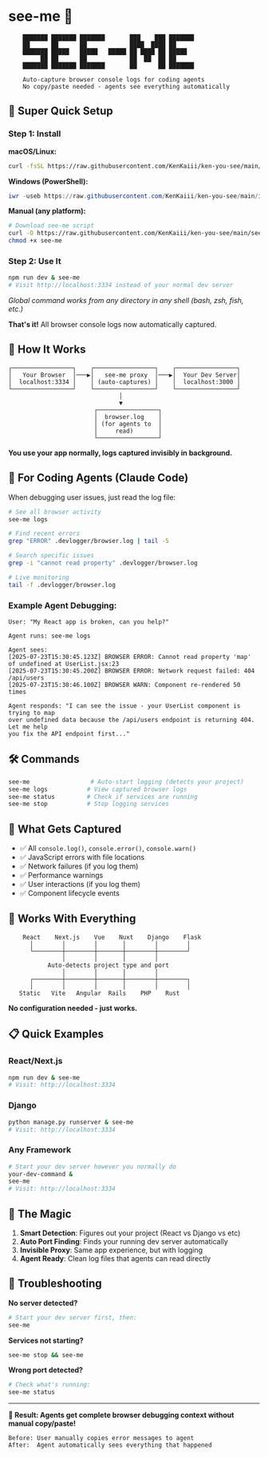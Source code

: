 # see-me 👀

```
    ███████ ███████ ███████       ███    ███ ███████ 
    ██      ██      ██            ████  ████ ██      
    ███████ █████   █████   █████ ██ ████ ██ █████   
         ██ ██      ██            ██  ██  ██ ██      
    ███████ ███████ ███████       ██      ██ ███████ 
    
    Auto-capture browser console logs for coding agents
    No copy/paste needed - agents see everything automatically
```

## 🚀 Super Quick Setup

### Step 1: Install

**macOS/Linux:**
```bash
curl -fsSL https://raw.githubusercontent.com/KenKaiii/ken-you-see/main/install.sh | bash
```

**Windows (PowerShell):**
```powershell
iwr -useb https://raw.githubusercontent.com/KenKaiii/ken-you-see/main/install.ps1 | iex
```

**Manual (any platform):**
```bash
# Download see-me script
curl -O https://raw.githubusercontent.com/KenKaiii/ken-you-see/main/see-me
chmod +x see-me
```

### Step 2: Use It
```bash
npm run dev & see-me
# Visit http://localhost:3334 instead of your normal dev server
```

*Global command works from any directory in any shell (bash, zsh, fish, etc.)*

**That's it!** All browser console logs now automatically captured.

## 📱 How It Works

```
┌─────────────────┐    ┌─────────────────┐    ┌─────────────────┐
│   Your Browser  │───▶│   see-me proxy  │───▶│  Your Dev Server│
│  localhost:3334 │    │ (auto-captures) │    │  localhost:3000 │
└─────────────────┘    └─────────────────┘    └─────────────────┘
                               │
                               ▼
                        ┌─────────────────┐
                        │  browser.log    │
                        │ (for agents to  │
                        │     read)       │
                        └─────────────────┘
```

**You use your app normally, logs captured invisibly in background.**

## 🤖 For Coding Agents (Claude Code)

When debugging user issues, just read the log file:

```bash
# See all browser activity
see-me logs

# Find recent errors  
grep "ERROR" .devlogger/browser.log | tail -5

# Search specific issues
grep -i "cannot read property" .devlogger/browser.log

# Live monitoring
tail -f .devlogger/browser.log
```

### Example Agent Debugging:
```
User: "My React app is broken, can you help?"

Agent runs: see-me logs

Agent sees:
[2025-07-23T15:30:45.123Z] BROWSER ERROR: Cannot read property 'map' of undefined at UserList.jsx:23
[2025-07-23T15:30:45.200Z] BROWSER ERROR: Network request failed: 404 /api/users
[2025-07-23T15:30:46.100Z] BROWSER WARN: Component re-rendered 50 times

Agent responds: "I can see the issue - your UserList component is trying to map 
over undefined data because the /api/users endpoint is returning 404. Let me help 
you fix the API endpoint first..."
```

## 🛠️ Commands

```bash
see-me                 # Auto-start logging (detects your project)
see-me logs           # View captured browser logs  
see-me status         # Check if services are running
see-me stop           # Stop logging services
```

## 🎯 What Gets Captured

- ✅ All `console.log()`, `console.error()`, `console.warn()`
- ✅ JavaScript errors with file locations
- ✅ Network failures (if you log them)
- ✅ Performance warnings
- ✅ User interactions (if you log them)
- ✅ Component lifecycle events

## 🔧 Works With Everything

```
    React    Next.js    Vue    Nuxt    Django    Flask
      │        │        │       │        │        │
      └────────┼────────┼───────┼────────┼────────┘
               │        │       │        │
           Auto-detects project type and port
               │        │       │        │
      ┌────────┼────────┼───────┼────────┼────────┐
      │        │        │       │        │        │
   Static   Vite   Angular  Rails    PHP    Rust
```

**No configuration needed - just works.**

## 📋 Quick Examples

### React/Next.js
```bash
npm run dev & see-me
# Visit: http://localhost:3334
```

### Django  
```bash
python manage.py runserver & see-me
# Visit: http://localhost:3334
```

### Any Framework
```bash
# Start your dev server however you normally do
your-dev-command &
see-me
# Visit: http://localhost:3334
```

## 🎪 The Magic

1. **Smart Detection**: Figures out your project (React vs Django vs etc)
2. **Auto Port Finding**: Finds your running dev server automatically  
3. **Invisible Proxy**: Same app experience, but with logging
4. **Agent Ready**: Clean log files that agents can read directly

## 🚨 Troubleshooting

**No server detected?**
```bash
# Start your dev server first, then:
see-me
```

**Services not starting?**  
```bash
see-me stop && see-me
```

**Wrong port detected?**
```bash
# Check what's running:
see-me status
```

---

**🎉 Result: Agents get complete browser debugging context without manual copy/paste!**

```
Before: User manually copies error messages to agent
After:  Agent automatically sees everything that happened
```